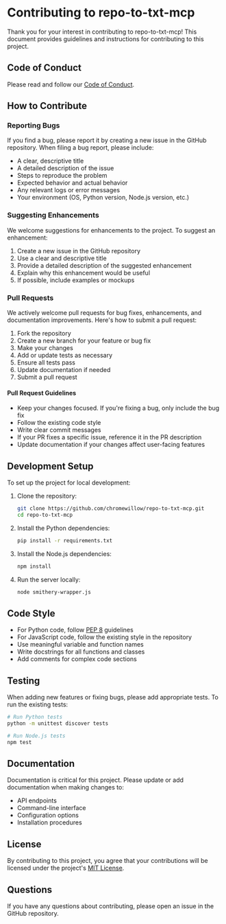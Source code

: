 # Contributing to repo-to-txt-mcp

Thank you for your interest in contributing to repo-to-txt-mcp! This document provides guidelines and instructions for contributing to this project.

## Code of Conduct

Please read and follow our [Code of Conduct](docs/CODE_OF_CONDUCT.md).

## How to Contribute

### Reporting Bugs

If you find a bug, please report it by creating a new issue in the GitHub repository. When filing a bug report, please include:

- A clear, descriptive title
- A detailed description of the issue
- Steps to reproduce the problem
- Expected behavior and actual behavior
- Any relevant logs or error messages
- Your environment (OS, Python version, Node.js version, etc.)

### Suggesting Enhancements

We welcome suggestions for enhancements to the project. To suggest an enhancement:

1. Create a new issue in the GitHub repository
2. Use a clear and descriptive title
3. Provide a detailed description of the suggested enhancement
4. Explain why this enhancement would be useful
5. If possible, include examples or mockups

### Pull Requests

We actively welcome pull requests for bug fixes, enhancements, and documentation improvements. Here's how to submit a pull request:

1. Fork the repository
2. Create a new branch for your feature or bug fix
3. Make your changes
4. Add or update tests as necessary
5. Ensure all tests pass
6. Update documentation if needed
7. Submit a pull request

#### Pull Request Guidelines

- Keep your changes focused. If you're fixing a bug, only include the bug fix
- Follow the existing code style
- Write clear commit messages
- If your PR fixes a specific issue, reference it in the PR description
- Update documentation if your changes affect user-facing features

## Development Setup

To set up the project for local development:

1. Clone the repository:
   ```bash
   git clone https://github.com/chromewillow/repo-to-txt-mcp.git
   cd repo-to-txt-mcp
   ```

2. Install the Python dependencies:
   ```bash
   pip install -r requirements.txt
   ```

3. Install the Node.js dependencies:
   ```bash
   npm install
   ```

4. Run the server locally:
   ```bash
   node smithery-wrapper.js
   ```

## Code Style

- For Python code, follow [PEP 8](https://www.python.org/dev/peps/pep-0008/) guidelines
- For JavaScript code, follow the existing style in the repository
- Use meaningful variable and function names
- Write docstrings for all functions and classes
- Add comments for complex code sections

## Testing

When adding new features or fixing bugs, please add appropriate tests. To run the existing tests:

```bash
# Run Python tests
python -m unittest discover tests

# Run Node.js tests
npm test
```

## Documentation

Documentation is critical for this project. Please update or add documentation when making changes to:

- API endpoints
- Command-line interface
- Configuration options
- Installation procedures

## License

By contributing to this project, you agree that your contributions will be licensed under the project's [MIT License](LICENSE).

## Questions

If you have any questions about contributing, please open an issue in the GitHub repository.